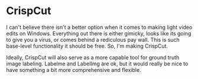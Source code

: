 # CrispCut

I can't believe there isn't a better option when it comes to making light video edits on Windows. Everything out there is either gimicky, looks like its going to give you a virus, or comes behind a rediculous pay wall. This is such base-level functionality it should be free. So, I'm making CrispCut.

Ideally, CrispCut will also serve as a more capable tool for ground truth image labeling. Labelme and LabelImg are ok, but it would really be nice to have something a bit more comprehensive and flexible.
